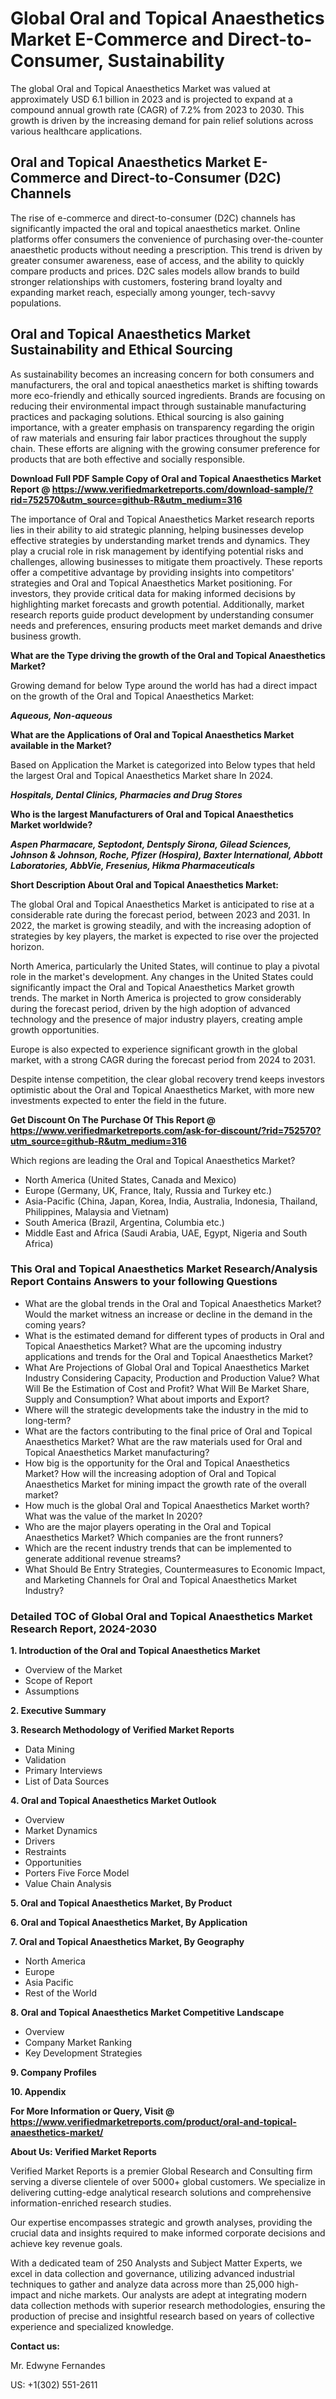 <h1>Global Oral and Topical Anaesthetics Market E-Commerce and Direct-to-Consumer, Sustainability</h1><p class=""><p>The global Oral and Topical Anaesthetics Market was valued at approximately USD 6.1 billion in 2023 and is projected to expand at a compound annual growth rate (CAGR) of 7.2% from 2023 to 2030. This growth is driven by the increasing demand for pain relief solutions across various healthcare applications.</p><h2>Oral and Topical Anaesthetics Market E-Commerce and Direct-to-Consumer (D2C) Channels</h2><p>The rise of e-commerce and direct-to-consumer (D2C) channels has significantly impacted the oral and topical anaesthetics market. Online platforms offer consumers the convenience of purchasing over-the-counter anaesthetic products without needing a prescription. This trend is driven by greater consumer awareness, ease of access, and the ability to quickly compare products and prices. D2C sales models allow brands to build stronger relationships with customers, fostering brand loyalty and expanding market reach, especially among younger, tech-savvy populations.</p><h2>Oral and Topical Anaesthetics Market Sustainability and Ethical Sourcing</h2><p>As sustainability becomes an increasing concern for both consumers and manufacturers, the oral and topical anaesthetics market is shifting towards more eco-friendly and ethically sourced ingredients. Brands are focusing on reducing their environmental impact through sustainable manufacturing practices and packaging solutions. Ethical sourcing is also gaining importance, with a greater emphasis on transparency regarding the origin of raw materials and ensuring fair labor practices throughout the supply chain. These efforts are aligning with the growing consumer preference for products that are both effective and socially responsible.</p></p><p class=""><strong>Download Full PDF Sample Copy of Oral and Topical Anaesthetics Market Report @ <a href="https://www.verifiedmarketreports.com/download-sample/?rid=752570&utm_source=github-R&utm_medium=316" target="_blank">https://www.verifiedmarketreports.com/download-sample/?rid=752570&utm_source=github-R&utm_medium=316</a></strong></p><p>The importance of&nbsp;Oral and Topical Anaesthetics Market research reports lies in their ability to aid strategic planning, helping businesses develop effective strategies by understanding market trends and dynamics. They play a crucial role in risk management by identifying potential risks and challenges, allowing businesses to mitigate them proactively. These reports offer a competitive advantage by providing insights into competitors' strategies and Oral and Topical Anaesthetics Market positioning. For investors, they provide critical data for making informed decisions by highlighting market forecasts and growth potential. Additionally, market research reports guide product development by understanding consumer needs and preferences, ensuring products meet market demands and drive business growth.</p><p><strong>What are the&nbsp;Type driving the growth of the Oral and Topical Anaesthetics Market?</strong></p><p id="" class="">Growing demand for below Type around the world has had a direct impact on the growth of the Oral and Topical Anaesthetics Market:</p><p class=""><em><strong>Aqueous, Non-aqueous</strong></em></p><p class=""><strong>What are the&nbsp;Applications&nbsp;of Oral and Topical Anaesthetics Market available in the Market?</strong></p><p id="" class="">Based on Application the Market is categorized into Below types that held the largest Oral and Topical Anaesthetics Market share In 2024.</p><p class=""><em><strong>Hospitals, Dental Clinics, Pharmacies and Drug Stores</strong></em></p><p class=""><strong>Who is the largest Manufacturers of Oral and Topical Anaesthetics Market worldwide?</strong></p><p><em><strong>Aspen Pharmacare, Septodont, Dentsply Sirona, Gilead Sciences, Johnson & Johnson, Roche, Pfizer (Hospira), Baxter International, Abbott Laboratories, AbbVie, Fresenius, Hikma Pharmaceuticals</strong></em></p><p id="" class=""><strong>Short Description About Oral and Topical Anaesthetics Market:</strong></p><p>The global Oral and Topical Anaesthetics Market is anticipated to rise at a considerable rate during the forecast period, between 2023 and 2031. In 2022, the market is growing steadily, and with the increasing adoption of strategies by key players, the market is expected to rise over the projected horizon.</p><p>North America, particularly the United States, will continue to play a pivotal role in the market's development. Any changes in the United States could significantly impact the Oral and Topical Anaesthetics Market growth trends. The market in North America is projected to grow considerably during the forecast period, driven by the high adoption of advanced technology and the presence of major industry players, creating ample growth opportunities.</p><p>Europe is also expected to experience significant growth in the global market, with a strong CAGR during the forecast period from 2024 to 2031.</p><p>Despite intense competition, the clear global recovery trend keeps investors optimistic about the Oral and Topical Anaesthetics Market, with more new investments expected to enter the field in the future.</p><p id="" class=""><strong>Get Discount On The Purchase Of This Report @ <a href="https://www.verifiedmarketreports.com/ask-for-discount/?rid=752570?utm_source=github-R&utm_medium=316" target="_blank">https://www.verifiedmarketreports.com/ask-for-discount/?rid=752570?utm_source=github-R&utm_medium=316</a></strong></p><p class="">Which regions are leading the Oral and Topical Anaesthetics Market?</p><ul><li>North America (United States, Canada and Mexico)</li><li>Europe (Germany, UK, France, Italy, Russia and Turkey etc.)</li><li>Asia-Pacific (China, Japan, Korea, India, Australia, Indonesia, Thailand, Philippines, Malaysia and Vietnam)</li><li>South America (Brazil, Argentina, Columbia etc.)</li><li>Middle East and Africa (Saudi Arabia, UAE, Egypt, Nigeria and South Africa)</li></ul><h3 id="" class="">This Oral and Topical Anaesthetics Market Research/Analysis Report Contains Answers to your following Questions</h3><ul><li>What are the global trends in the Oral and Topical Anaesthetics Market? Would the market witness an increase or decline in the demand in the coming years?</li><li>What is the estimated demand for different types of products in Oral and Topical Anaesthetics Market? What are the upcoming industry applications and trends for the Oral and Topical Anaesthetics Market?</li><li>What Are Projections of Global Oral and Topical Anaesthetics Market Industry Considering Capacity, Production and Production Value? What Will Be the Estimation of Cost and Profit? What Will Be Market Share, Supply and Consumption? What about imports and Export?</li><li>Where will the strategic developments take the industry in the mid to long-term?</li><li>What are the factors contributing to the final price of Oral and Topical Anaesthetics Market? What are the raw materials used for Oral and Topical Anaesthetics Market manufacturing?</li><li>How big is the opportunity for the Oral and Topical Anaesthetics Market? How will the increasing adoption of Oral and Topical Anaesthetics Market for mining impact the growth rate of the overall market?</li><li>How much is the global Oral and Topical Anaesthetics Market worth? What was the value of the market In 2020?</li><li>Who are the major players operating in the Oral and Topical Anaesthetics Market? Which companies are the front runners?</li><li>Which are the recent industry trends that can be implemented to generate additional revenue streams?</li><li>What Should Be Entry Strategies, Countermeasures to Economic Impact, and Marketing Channels for Oral and Topical Anaesthetics Market Industry?</li></ul><h3 id="" class="">Detailed TOC of Global Oral and Topical Anaesthetics Market Research Report, 2024-2030</h3><p id="" class=""><strong>1. Introduction of the Oral and Topical Anaesthetics Market</strong></p><ul><li>Overview of the Market</li><li>Scope of Report</li><li>Assumptions</li></ul><p id="" class=""><strong>2. Executive Summary</strong></p><p id="" class=""><strong>3. Research Methodology of Verified Market Reports</strong></p><ul><li>Data Mining</li><li>Validation</li><li>Primary Interviews</li><li>List of Data Sources</li></ul><p id="" class=""><strong>4. Oral and Topical Anaesthetics Market Outlook</strong></p><ul><li>Overview</li><li>Market Dynamics</li><li>Drivers</li><li>Restraints</li><li>Opportunities</li><li>Porters Five Force Model</li><li>Value Chain Analysis</li></ul><p id="" class=""><strong>5. Oral and Topical Anaesthetics Market, By Product</strong></p><p id="" class=""><strong>6. Oral and Topical Anaesthetics Market, By Application</strong></p><p id="" class=""><strong>7. Oral and Topical Anaesthetics Market, By Geography</strong></p><ul><li>North America</li><li>Europe</li><li>Asia Pacific</li><li>Rest of the World</li></ul><p id="" class=""><strong>8. Oral and Topical Anaesthetics Market Competitive Landscape</strong></p><ul><li>Overview</li><li>Company Market Ranking</li><li>Key Development Strategies</li></ul><p id="" class=""><strong>9. Company Profiles</strong></p><p id="" class=""><strong>10. Appendix</strong></p><p id="" class=""><strong>For More Information or Query, Visit @ <a href="https://www.verifiedmarketreports.com/product/oral-and-topical-anaesthetics-market/" target="_blank">https://www.verifiedmarketreports.com/product/oral-and-topical-anaesthetics-market/</a></strong></p><p id="" class=""><strong>About Us: Verified Market Reports</strong></p><p id="" class="">Verified Market Reports is a premier Global Research and Consulting firm serving a diverse clientele of over 5000+ global customers. We specialize in delivering cutting-edge analytical research solutions and comprehensive information-enriched research studies.</p><p id="" class="">Our expertise encompasses strategic and growth analyses, providing the crucial data and insights required to make informed corporate decisions and achieve key revenue goals.</p><p id="" class="">With a dedicated team of 250 Analysts and Subject Matter Experts, we excel in data collection and governance, utilizing advanced industrial techniques to gather and analyze data across more than 25,000 high-impact and niche markets. Our analysts are adept at integrating modern data collection methods with superior research methodologies, ensuring the production of precise and insightful research based on years of collective experience and specialized knowledge.</p><p id="" class=""><strong>Contact us:</strong></p><p id="" class="">Mr. Edwyne Fernandes</p><p id="" class="">US: +1(302) 551-2611</p>